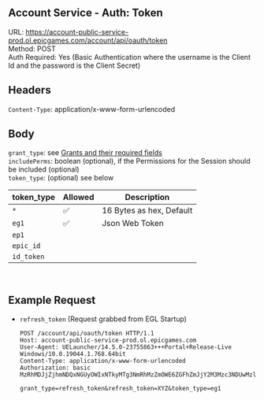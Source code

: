 ## Account Service - Auth: Token

URL: https://account-public-service-prod.ol.epicgames.com/account/api/oauth/token \
Method: POST \
Auth Required: Yes (Basic Authentication where the username is the Client Id and the password is the Client Secret)

## Headers

`Content-Type`: application/x-www-form-urlencoded

## Body

`grant_type`: see [Grants and their required fields](./GrantTypes/) \
`includePerms`: boolean (optional), if the Permissions for the Session should be included (optional) \
`token_type`: (optional) see below

| token_type | Allowed | Description              |
| ---------- | ------- | ------------------------ |
| `*`        | ✅      | 16 Bytes as hex, Default |
| `eg1`      | ✅      | Json Web Token           |
| `ep1`      |         |                          |
| `epic_id`  |         |                          |
| `id_token` |         |                          |

<br/>

## Example Request

- `refresh_token` (Request grabbed from EGL Startup)

  ```http
  POST /account/api/oauth/token HTTP/1.1
  Host: account-public-service-prod.ol.epicgames.com
  User-Agent: UELauncher/14.5.0-23755863+++Portal+Release-Live Windows/10.0.19044.1.768.64bit
  Content-Type: application/x-www-form-urlencoded
  Authorization: basic MzRhMDJjZjhmNDQxNGUyOWIxNTkyMTg3NmRhMzZmOWE6ZGFhZmJjY2M3Mzc3NDUwMzlkZmZlNTNkOTRmYzc2Y2Y=

  grant_type=refresh_token&refresh_token=XYZ&token_type=eg1
  ```
